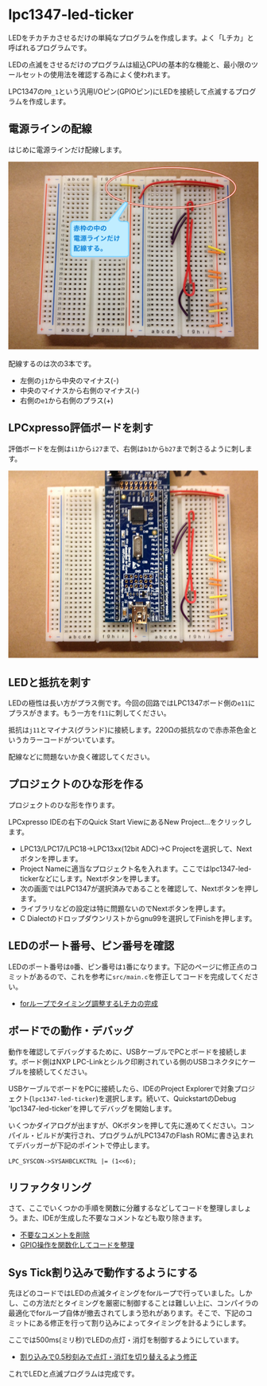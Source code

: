 lpc1347-led-ticker
==================

LEDをチカチカさせるだけの単純なプログラムを作成します。よく「Lチカ」と呼ばれるプログラムです。

LEDの点滅をさせるだけのプログラムは組込CPUの基本的な機能と、最小限のツールセットの使用法を確認する為によく使われます。

LPC1347の`P0_1`という汎用I/Oピン(GPIOピン)にLEDを接続して点滅するプログラムを作成します。

## 電源ラインの配線

はじめに電源ラインだけ配線します。

![電源ラインの配線](./images/power-lines.png)

配線するのは次の3本です。

- 左側の`j1`から中央のマイナス(-)
- 中央のマイナスから右側のマイナス(-)
- 右側の`e1`から右側のプラス(+)

## LPCxpresso評価ボードを刺す

評価ボードを左側は`i1`から`i27`まで、右側は`b1`から`b27`まで刺さるように刺します。

![LPC1347ボード](./images/put-logic-board.png)

## LEDと抵抗を刺す

LEDの極性は長い方がプラス側です。今回の回路ではLPC1347ボード側の`e11`にプラスがきます。もう一方を`f11`に刺してください。

抵抗は`j11`とマイナス(グランド)に接続します。220Ωの抵抗なので赤赤茶色金というカラーコードがついています。

配線などに問題ないか良く確認してください。

## プロジェクトのひな形を作る

プロジェクトのひな形を作ります。

LPCxpresso IDEの右下のQuick Start ViewにあるNew Project...をクリックします。

- LPC13/LPC17/LPC18->LPC13xx(12bit ADC)->C Projectを選択して、Nextボタンを押します。
- Project Nameに適当なプロジェクト名を入れます。ここではlpc1347-led-tickerなどにします。Nextボタンを押します。
- 次の画面ではLPC1347が選択済みであることを確認して、Nextボタンを押します。
- ライブラリなどの設定は特に問題ないのでNextボタンを押します。
- C Dialectのドロップダウンリストからgnu99を選択してFinishを押します。

## LEDのポート番号、ピン番号を確認

LEDのポート番号は`0`番、ピン番号は`1`番になります。下記のページに修正点のコミットがあるので、これを参考に`src/main.c`を修正してコードを完成してください。

- [forループでタイミング調整するLチカの完成](https://github.com/yhojo/led1347-led-ticker/commit/b72a72692019c814da0627b632bd25c1569a1341)

## ボードでの動作・デバッグ

動作を確認してデバッグするために、USBケーブルでPCとボードを接続します。ボード側はNXP LPC-Linkとシルク印刷されている側のUSBコネクタにケーブルを接続してください。

USBケーブルでボードをPCに接続したら、IDEのProject Explorerで対象プロジェクト(`lpc1347-led-ticker`)を選択します。続いて、QuickstartのDebug 'lpc1347-led-ticker'を押してデバッグを開始します。

いくつかダイアログが出ますが、OKボタンを押して先に進めてください。コンパイル・ビルドが実行され、プログラムがLPC1347のFlash ROMに書き込まれてデバッガーが下記のポイントで停止します。

    LPC_SYSCON->SYSAHBCLKCTRL |= (1<<6);

## リファクタリング

さて、ここでいくつかの手順を関数に分離するなどしてコードを整理しましょう。また、IDEが生成した不要なコメントなども取り除きます。

- [不要なコメントを削除](https://github.com/yhojo/led1347-led-ticker/commit/d7dcdaf01afb62a80fde82214028e8d5bf8897d4)
- [GPIO操作を関数化してコードを整理](https://github.com/yhojo/led1347-led-ticker/commit/b6deb424f1b803bff3cadd291a753fd6fa7703de)

## Sys Tick割り込みで動作するようにする

先ほどのコードではLEDの点滅タイミングをforループで行っていました。しかし、この方法だとタイミングを厳密に制御することは難しい上に、コンパイラの最適化でforループ自体が撤去されてしまう恐れがあります。そこで、下記のコミットにある修正を行って割り込みによってタイミングを計るようにします。

ここでは500ms(ミリ秒)でLEDの点灯・消灯を制御するようにしています。

- [割り込みで0.5秒刻みで点灯・消灯を切り替えるよう修正](https://github.com/yhojo/led1347-led-ticker/commit/3d6d72860d77c51b5fc127599f615745612507d2)

これでLEDと点滅プログラムは完成です。



